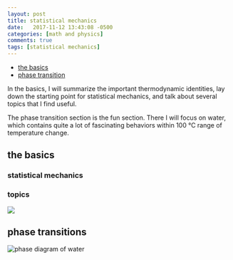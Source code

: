 ```yaml
---
layout: post
title: statistical mechanics
date:   2017-11-12 13:43:08 -0500
categories: [math and physics]
comments: true
tags: [statistical mechanics]
---
```


* [the basics](#basics)
* [phase transition](#phase)

In the basics, I will summarize the important thermodynamic identities, lay
down the starting point for statistical mechanics, and talk about several 
topics that I find useful.

The phase transition section is the fun section. There I will focus on water,
which contains quite a lot of fascinating behaviors within 100 °C range of temperature change.

## <a name='basics'></a> the basics 

### statistical mechanics

### topics

<a href="https://www.amazon.com/gp/product/0201360764/ref=as_li_tl?ie=UTF8&camp=1789&creative=9325&creativeASIN=0201360764&linkCode=as2&tag=nosarthur2016-20&linkId=36441850561212a488b7ff2ed6871a7b" target="_blank"><img border="0" src="//ws-na.amazon-adsystem.com/widgets/q?_encoding=UTF8&MarketPlace=US&ASIN=0201360764&ServiceVersion=20070822&ID=AsinImage&WS=1&Format=_SL250_&tag=nosarthur2016-20" ></a><img src="//ir-na.amazon-adsystem.com/e/ir?t=nosarthur2016-20&l=am2&o=1&a=0201360764" width="1" height="1" border="0" alt="" style="border:none !important; margin:0px !important;" />

## <a name='phase'></a> phase transitions

![phase diagram of water](https://upload.wikimedia.org/wikipedia/commons/thumb/3/34/Phase-diag2.svg/1200px-Phase-diag2.svg.png)


